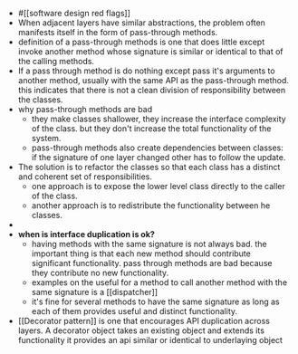 - #[[software design red flags]]
- When adjacent layers have similar abstractions, the problem often manifests itself in the form of pass-through methods.
- definition of a pass-through methods is one that does little except invoke another method whose signature is similar or identical to that of the calling methods.
- If a pass through method is do nothing except pass it's arguments to another method, usually with the same API as the pass-through method. this indicates that there is not a clean division of responsibility between the classes.
- why pass-through methods are bad
	- they make classes shallower, they increase the interface complexity of the class. but they don't increase the total functionality of the system.
	- pass-through methods also create dependencies between classes: if the signature of one layer changed other has to follow the update.
- The solution is to refactor the classes so that each class has a distinct and coherent set of responsibilities.
	- one approach is to expose the lower level class directly to the caller of the class.
	- another approach is to redistribute the functionality between he classes.
-
- **when is interface duplication is ok?**
	- having methods with the same signature is not always bad. the important thing is that each new method should contribute significant functionality. pass through methods are bad because they contribute no new functionality.
	- examples on the useful for a method to call another method with the same signature is a [[dispatcher]]
	- it's fine for several methods to have the same signature as long as each of them provides useful and distinct functionality.
- [[Decorator pattern]] is one that encourages API duplication across layers. A decorator object takes an existing object and extends its functionality it provides an api similar or identical to underlaying object